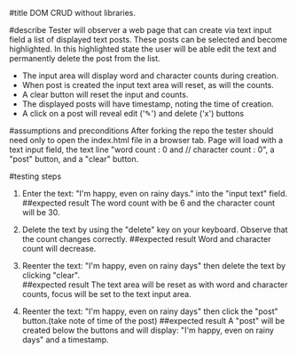 #title
DOM CRUD without libraries.

#describe
Tester will observer a web page that can create via text input field a list of displayed text posts. These posts can be selected and become highlighted. In this highlighted state the user will be able edit the text and permanently delete the post from the list.

- The input area will display word and character counts during creation.   
- When post is created the input text area will reset, as will the counts.
- A clear button will reset the input and counts.
- The displayed posts will have timestamp, noting the time of creation.
- A click on a post will reveal edit ('✎') and delete ('x') buttons

#assumptions and preconditions
After forking the repo the tester should need only to open the index.html file in a browser tab. Page will load with a text input field, the text line "word count : 0 and // character count : 0", a "post" button, and a "clear" button.  

#testing steps

1. Enter the text: "I'm happy, even on rainy days." into the "input text" field.  
##expected result
The word count with be 6 and the character count will be 30.

2. Delete the text by using the "delete" key on your keyboard. Observe that the count changes correctly.
##expected result
Word and character count will decrease.

3. Reenter the text: "I'm happy, even on rainy days" then delete the text by clicking "clear".    
##expected result
The text area will be reset as with word and character counts, focus will be set to the text input area.  

4. Reenter the text: "I'm happy, even on rainy days" then click the "post" button.(take note of time of the post)
##expected result
A "post" will be created below the buttons and will display: "I'm happy, even on rainy days" and a timestamp.
